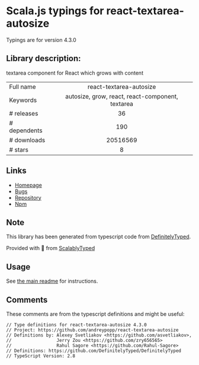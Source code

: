 
# Scala.js typings for react-textarea-autosize

Typings are for version 4.3.0

## Library description:
textarea component for React which grows with content

|                    |                 |
| ------------------ | :-------------: |
| Full name          | react-textarea-autosize |
| Keywords           | autosize, grow, react, react-component, textarea |
| # releases         | 36 |
| # dependents       | 190 |
| # downloads        | 20516569 |
| # stars            | 8 |

## Links
- [Homepage](https://github.com/andreypopp/react-textarea-autosize#readme)
- [Bugs](https://github.com/andreypopp/react-textarea-autosize/issues)
- [Repository](https://github.com/andreypopp/react-textarea-autosize)
- [Npm](https://www.npmjs.com/package/react-textarea-autosize)
    


## Note
This library has been generated from typescript code from [DefinitelyTyped](https://definitelytyped.org).

Provided with :purple_heart: from [ScalablyTyped](https://github.com/oyvindberg/ScalablyTyped)

## Usage
See [the main readme](../../readme.md) for instructions.

## Comments

These comments are from the typescript definitions and might be useful:
```
// Type definitions for react-textarea-autosize 4.3.0
// Project: https://github.com/andreypopp/react-textarea-autosize
// Definitions by: Alexey Svetliakov <https://github.com/asvetliakov>,
//                 Jerry Zou <https://github.com/zry656565>
//                 Rahul Sagore <https://github.com/Rahul-Sagore>
// Definitions: https://github.com/DefinitelyTyped/DefinitelyTyped
// TypeScript Version: 2.8

```

